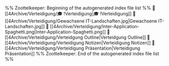 %% Zoottelkeeper: Beginning of the autogenerated index file list  %%
📄 [[4Archive/Verteidigung/🎓 !Verteidigung|🎓 !Verteidigung]]
📄 [[4Archive/Verteidigung/Gewachsene IT-Landschaften.jpg|Gewachsene IT-Landschaften.jpg]]
📄 [[4Archive/Verteidigung/Inter-Application-Spaghetti.png|Inter-Application-Spaghetti.png]]
📄 [[4Archive/Verteidigung/Verteidgung Outline|Verteidgung Outline]]
📄 [[4Archive/Verteidigung/Verteidigung Notizen|Verteidigung Notizen]]
📄 [[4Archive/Verteidigung/Verteidigung Präsentation|Verteidigung Präsentation]]
%% Zoottelkeeper: End of the autogenerated index file list  %%
